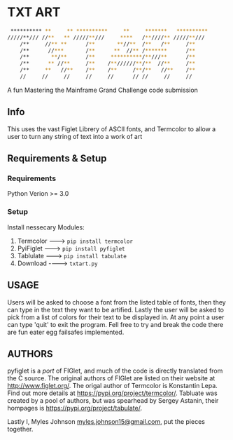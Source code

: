 # TXT ART
```bash
 ********** **     ** **********     **     *******   **********
/////**/// //**   ** /////**///     ****   /**////** /////**///
    /**     //** **      /**       **//**  /**   /**     /**
    /**      //***       /**      **  //** /*******      /**
    /**       **/**      /**     **********/**///**      /**
    /**      ** //**     /**    /**//////**/**  //**     /**
    /**     **   //**    /**    /**     /**/**   //**    /**
    //     //     //     //     //      // //     //     //
```
A fun Mastering the Mainframe Grand Challenge code submission

## Info

This uses the vast Figlet Librery of ASCII fonts, and Termcolor to allow
a user to turn any string of text into a work of art

       
## Requirements & Setup

  ### Requirements
   Python Verion >= 3.0
  
  ### Setup
   Install nessecary Modules:
   1. Termcolor ---> ```pip install termcolor```
   2. PyiFiglet ---> ```pip install pyfiglet```
   3. Tablulate ---> ```pip install tabulate``` 
   4. Download ----> ```txtart.py```  
    
## USAGE
  Users will be asked to choose a font from the listed table of fonts, then they can type in 
  the text they want to be artified. Lastly the user will be asked to pick from a list of colors 
  for their text to be displayed in. 
  At any point a user can type 'quit' to exit the program.
  Fell free to try and break the code there are fun eater egg failsafes implemented.

## AUTHORS
  
  pyfiglet is a *port* of FIGlet, and much of the code is directly translated
  from the C source. The original authors of FIGlet are listed on their website at
  http://www.figlet.org/. The origal author of Termcolor is Konstantin Lepa. Find out more details at 
  https://pypi.org/project/termcolor/. Tabluate was created by a pool of authors, but was spearhead by
  Sergey Astanin, their hompages is https://pypi.org/project/tabulate/.

  Lastly I, Myles Johnson <myles.johnson15@gmail.com>, put the pieces together.
